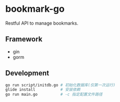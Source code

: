 # bookmark-go

Restful API to manage bookmarks.

## Framework
- gin
- gorm

## Development
```sh
go run script/initdb.go # 初始化数据库(仅第一次运行)
glide install           # 安装依赖
go run main.go          # -c 指定配置文件路径
```
